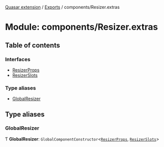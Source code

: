 [Quasar extension](../index.md) / [Exports](../modules.md) / components/Resizer.extras

# Module: components/Resizer.extras

## Table of contents

### Interfaces

- [ResizerProps](../interfaces/components_Resizer_extras.ResizerProps.md)
- [ResizerSlots](../interfaces/components_Resizer_extras.ResizerSlots.md)

### Type aliases

- [GlobalResizer](components_Resizer_extras.md#globalresizer)

## Type aliases

### GlobalResizer

Ƭ **GlobalResizer**: `GlobalComponentConstructor`<[`ResizerProps`](../interfaces/components_Resizer_extras.ResizerProps.md), [`ResizerSlots`](../interfaces/components_Resizer_extras.ResizerSlots.md)\>
